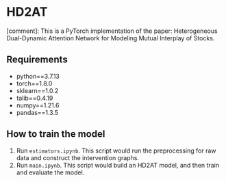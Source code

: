 # HD2AT

[comment]: This is a PyTorch implementation of the paper: Heterogeneous Dual-Dynamic Attention Network for Modeling Mutual Interplay of Stocks.

## Requirements
* python==3.7.13
* torch==1.8.0
* sklearn==1.0.2
* talib==0.4.19
* numpy==1.21.6
* pandas==1.3.5

## How to train the model
1. Run `estimators.ipynb`.
This script would run the preprocessing for raw data and construct the intervention graphs.
2. Run `main.ipynb`.
This script would build an HD2AT model, and then train and evaluate the model.
